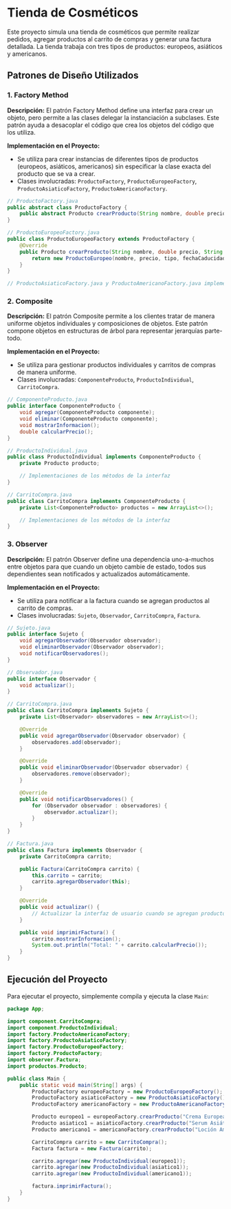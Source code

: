 # Tienda de Cosméticos

Este proyecto simula una tienda de cosméticos que permite realizar pedidos, agregar productos al carrito de compras y generar una factura detallada. La tienda trabaja con tres tipos de productos: europeos, asiáticos y americanos. 

## Patrones de Diseño Utilizados

### 1. Factory Method

**Descripción:** El patrón Factory Method define una interfaz para crear un objeto, pero permite a las clases delegar la instanciación a subclases. Este patrón ayuda a desacoplar el código que crea los objetos del código que los utiliza.

**Implementación en el Proyecto:**
- Se utiliza para crear instancias de diferentes tipos de productos (europeos, asiáticos, americanos) sin especificar la clase exacta del producto que se va a crear.
- Clases involucradas: `ProductoFactory`, `ProductoEuropeoFactory`, `ProductoAsiaticoFactory`, `ProductoAmericanoFactory`.

```java
// ProductoFactory.java
public abstract class ProductoFactory {
    public abstract Producto crearProducto(String nombre, double precio, String tipo, String fechaCaducidad, String numeroLote, String fechaFabricacion, String paisOrigen, String extra1, String extra2);
}

// ProductoEuropeoFactory.java
public class ProductoEuropeoFactory extends ProductoFactory {
    @Override
    public Producto crearProducto(String nombre, double precio, String tipo, String fechaCaducidad, String numeroLote, String fechaFabricacion, String paisOrigen, String normaFabricacion, String extra2) {
        return new ProductoEuropeo(nombre, precio, tipo, fechaCaducidad, numeroLote, fechaFabricacion, paisOrigen, normaFabricacion);
    }
}

// ProductoAsiaticoFactory.java y ProductoAmericanoFactory.java implementan ProductoFactory de manera similar
```

### 2. Composite

**Descripción:** El patrón Composite permite a los clientes tratar de manera uniforme objetos individuales y composiciones de objetos. Este patrón compone objetos en estructuras de árbol para representar jerarquías parte-todo.

**Implementación en el Proyecto:**
- Se utiliza para gestionar productos individuales y carritos de compras de manera uniforme.
- Clases involucradas: `ComponenteProducto`, `ProductoIndividual`, `CarritoCompra`.

```java
// ComponenteProducto.java
public interface ComponenteProducto {
    void agregar(ComponenteProducto componente);
    void eliminar(ComponenteProducto componente);
    void mostrarInformacion();
    double calcularPrecio();
}

// ProductoIndividual.java
public class ProductoIndividual implements ComponenteProducto {
    private Producto producto;

    // Implementaciones de los métodos de la interfaz
}

// CarritoCompra.java
public class CarritoCompra implements ComponenteProducto {
    private List<ComponenteProducto> productos = new ArrayList<>();

    // Implementaciones de los métodos de la interfaz
}
```

### 3. Observer

**Descripción:** El patrón Observer define una dependencia uno-a-muchos entre objetos para que cuando un objeto cambie de estado, todos sus dependientes sean notificados y actualizados automáticamente.

**Implementación en el Proyecto:**
- Se utiliza para notificar a la factura cuando se agregan productos al carrito de compras.
- Clases involucradas: `Sujeto`, `Observador`, `CarritoCompra`, `Factura`.

```java
// Sujeto.java
public interface Sujeto {
    void agregarObservador(Observador observador);
    void eliminarObservador(Observador observador);
    void notificarObservadores();
}

// Observador.java
public interface Observador {
    void actualizar();
}

// CarritoCompra.java
public class CarritoCompra implements Sujeto {
    private List<Observador> observadores = new ArrayList<>();

    @Override
    public void agregarObservador(Observador observador) {
        observadores.add(observador);
    }

    @Override
    public void eliminarObservador(Observador observador) {
        observadores.remove(observador);
    }

    @Override
    public void notificarObservadores() {
        for (Observador observador : observadores) {
            observador.actualizar();
        }
    }
}

// Factura.java
public class Factura implements Observador {
    private CarritoCompra carrito;

    public Factura(CarritoCompra carrito) {
        this.carrito = carrito;
        carrito.agregarObservador(this);
    }

    @Override
    public void actualizar() {
        // Actualizar la interfaz de usuario cuando se agregan productos al carrito
    }

    public void imprimirFactura() {
        carrito.mostrarInformacion();
        System.out.println("Total: " + carrito.calcularPrecio());
    }
}
```

## Ejecución del Proyecto

Para ejecutar el proyecto, simplemente compila y ejecuta la clase `Main`:

```java
package App;

import component.CarritoCompra;
import component.ProductoIndividual;
import factory.ProductoAmericanoFactory;
import factory.ProductoAsiaticoFactory;
import factory.ProductoEuropeoFactory;
import factory.ProductoFactory;
import observer.Factura;
import productos.Producto;

public class Main {
    public static void main(String[] args) {
        ProductoFactory europeoFactory = new ProductoEuropeoFactory();
        ProductoFactory asiaticoFactory = new ProductoAsiaticoFactory();
        ProductoFactory americanoFactory = new ProductoAmericanoFactory();

        Producto europeo1 = europeoFactory.crearProducto("Crema Europea", 50.0, "Permanente", "2025-12-31", "L1234", "2023-01-01", "Francia", "1223/2009", "");
        Producto asiatico1 = asiaticoFactory.crearProducto("Serum Asiático", 30.0, "Rutina Facial", "2024-06-30", "L5678", "2022-12-01", "Grasa", "Corea del Sur", "");
        Producto americano1 = americanoFactory.crearProducto("Loción Americana", 40.0, "Hidratante", "2025-03-31", "L9101", "2023-05-15", "USA", "FDA1234", "No ingerir");

        CarritoCompra carrito = new CarritoCompra();
        Factura factura = new Factura(carrito);

        carrito.agregar(new ProductoIndividual(europeo1));
        carrito.agregar(new ProductoIndividual(asiatico1));
        carrito.agregar(new ProductoIndividual(americano1));

        factura.imprimirFactura();
    }
}
```